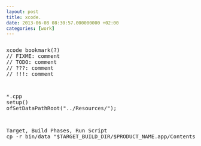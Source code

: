 ```yaml
---
layout: post
title: xcode.
date: 2013-06-08 08:30:57.000000000 +02:00
categories: [work]
---
```

<pre><css><p>xcode bookmark(?)
// FIXME: comment
// TODO: comment
// ???: comment
// !!!: comment</p>
<p>*.cpp
setup()
ofSetDataPathRoot("../Resources/");</p>
<p>Target, Build Phases, Run Script
cp -r bin/data "$TARGET_BUILD_DIR/$PRODUCT_NAME.app/Contents/Resources";</p></pre></css>
